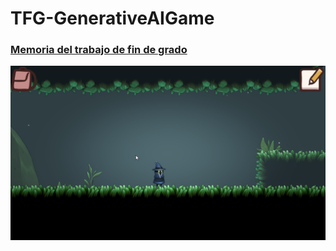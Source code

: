 # TFG-GenerativeAIGame
### [Memoria del trabajo de fin de grado](Memoria.pdf)
![Captura del proyecto](Captura_proyecto.png)